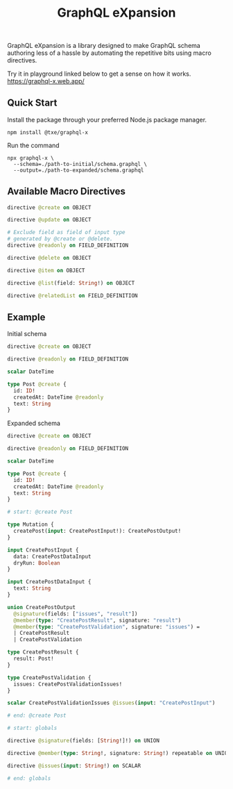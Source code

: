 <div align="center">
  <h1>GraphQL eXpansion</h1>
  <br>
</div>

GraphQL eXpansion is a library designed to make GraphQL schema authoring less of a hassle by automating the repetitive bits using macro directives.

Try it in playground linked below to get a sense on how it works.
https://graphql-x.web.app/

## Quick Start

Install the package through your preferred Node.js package manager.

```
npm install @txe/graphql-x
```

Run the command

```
npx graphql-x \
  --schema=./path-to-initial/schema.graphql \
  --output=./path-to-expanded/schema.graphql
```

## Available Macro Directives

```graphql
directive @create on OBJECT

directive @update on OBJECT

# Exclude field as field of input type
# generated by @create or @delete.
directive @readonly on FIELD_DEFINITION

directive @delete on OBJECT

directive @item on OBJECT

directive @list(field: String!) on OBJECT

directive @relatedList on FIELD_DEFINITION
```

## Example

Initial schema

```graphql
directive @create on OBJECT

directive @readonly on FIELD_DEFINITION

scalar DateTime

type Post @create {
  id: ID!
  createdAt: DateTime @readonly
  text: String
}
```

Expanded schema

```graphql
directive @create on OBJECT

directive @readonly on FIELD_DEFINITION

scalar DateTime

type Post @create {
  id: ID!
  createdAt: DateTime @readonly
  text: String
}

# start: @create Post

type Mutation {
  createPost(input: CreatePostInput!): CreatePostOutput!
}

input CreatePostInput {
  data: CreatePostDataInput
  dryRun: Boolean
}

input CreatePostDataInput {
  text: String
}

union CreatePostOutput
  @signature(fields: ["issues", "result"])
  @member(type: "CreatePostResult", signature: "result")
  @member(type: "CreatePostValidation", signature: "issues") =
  | CreatePostResult
  | CreatePostValidation

type CreatePostResult {
  result: Post!
}

type CreatePostValidation {
  issues: CreatePostValidationIssues!
}

scalar CreatePostValidationIssues @issues(input: "CreatePostInput")

# end: @create Post

# start: globals

directive @signature(fields: [String!]!) on UNION

directive @member(type: String!, signature: String!) repeatable on UNION

directive @issues(input: String!) on SCALAR

# end: globals
```
